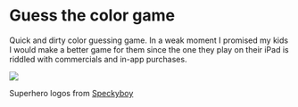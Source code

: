 # Guess the color game

Quick and dirty color guessing game. In a weak moment I promised my kids I would make a better game for them since the one they play on their iPad is riddled with commercials and in-app purchases.

![](https://raw.githubusercontent.com/dermike/guess-the-color-game/master/screenshot/screenshot.jpg)

Superhero logos from [Speckyboy](https://speckyboy.com/freebie-the-flat-superheroes-villains-icon-set-100-icons-png-svg/)